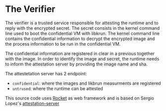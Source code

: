 # The Verifier

The verifier is a trusted service responsible for attesting the runtime and to reply with the encrypted secret. The secret consists in the kernel command line used to boot the confidential VM with libkrun.
The kernel command line contains the confidential information to decrypt the encrypted image and the process information to be run in the confidential VM.

The confidential information are registered in clear in a previous together with the image. In order to identify the image and secret, the runtime needs to inform the attestation server by providing the image name and sha.

The attestetation server has 2 endpoint:
  - `confidential`: where the images and likbrun measurments are registered
  - `untrused`: where the runtime can be attested

This source code uses [Rocket](https://rocket.rs/) as web framework and is based on Sergio Lopez's [attestation-server](https://github.com/slp/sev-attestation-server)
